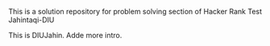 This is a solution repository for problem solving section of Hacker Rank
Test Jahintaqi-DIU



This is DIUJahin. Adde more intro.

